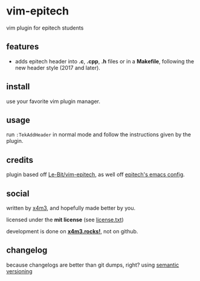 # vim-epitech
vim plugin for epitech students

## features
* adds epitech header into **.c**, **.cpp**, **.h** files or in a **Makefile**,
following the new header style (2017 and later).

## install
use your favorite vim plugin manager.

## usage
run `:TekAddHeader` in normal mode and follow
the instructions given by the plugin.

## credits
plugin based off [Le-Bit/vim-epitech](https://github.com/Le-Bit/vim-epitech),
as well off [epitech's emacs config](https://gitlab.com/EpitechContent/dump).

## social
written by [x4m3](https://philippeloctaux.com), and hopefully made better
by you.

licensed under the **mit license** (see [license.txt](license.txt))

development is done on **[x4m3.rocks!](https://git.x4m3.rocks/vim-epitech)**, not on github.

## changelog
because changelogs are better than git dumps, right?
using [semantic versioning](https://semver.org)
